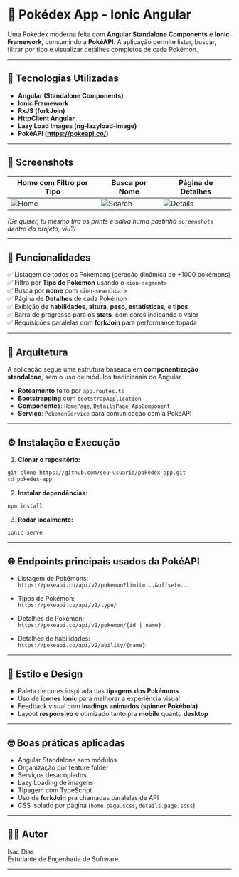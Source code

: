 
# 📱 Pokédex App - Ionic Angular

Uma Pokédex moderna feita com **Angular Standalone Components** e **Ionic Framework**, consumindo a **PokéAPI**. A aplicação permite listar, buscar, filtrar por tipo e visualizar detalhes completos de cada Pokémon.

---

## 🚀 Tecnologias Utilizadas

- **Angular (Standalone Components)**
- **Ionic Framework**
- **RxJS (forkJoin)**
- **HttpClient Angular**
- **Lazy Load Images (ng-lazyload-image)**
- **PokéAPI (https://pokeapi.co/)**

---

## 📸 Screenshots

| Home com Filtro por Tipo | Busca por Nome | Página de Detalhes |
|--------------------------|----------------|--------------------|
| ![Home](./screenshots/home.png) | ![Search](./screenshots/search.png) | ![Details](./screenshots/details.png) |

*(Se quiser, tu mesmo tira os prints e salva numa pastinha `screenshots` dentro do projeto, viu?)*

---

## 🎯 Funcionalidades

✅ Listagem de todos os Pokémons (geração dinâmica de +1000 pokémons)  
✅ Filtro por **Tipo de Pokémon** usando o `<ion-segment>`  
✅ Busca por **nome** com `<ion-searchbar>`  
✅ Página de **Detalhes** de cada Pokémon  
✅ Exibição de **habilidades**, **altura**, **peso**, **estatísticas**, e **tipos**  
✅ Barra de progresso para os **stats**, com cores indicando o valor  
✅ Requisições paralelas com **forkJoin** para performance topada  

---

## 🧱 Arquitetura

A aplicação segue uma estrutura baseada em **componentização standalone**, sem o uso de módulos tradicionais do Angular.

- **Roteamento** feito por `app.routes.ts`
- **Bootstrapping** com `bootstrapApplication`
- **Componentes**: `HomePage`, `DetailsPage`, `AppComponent`
- **Serviço**: `PokemonService` para comunicação com a PokéAPI

---

## ⚙️ Instalação e Execução

1. **Clonar o repositório:**

```bash
git clone https://github.com/seu-usuario/pokedex-app.git
cd pokedex-app
```

2. **Instalar dependências:**

```bash
npm install
```

3. **Rodar localmente:**

```bash
ionic serve
```

---

## 🌐 Endpoints principais usados da PokéAPI

- Listagem de Pokémons:  
`https://pokeapi.co/api/v2/pokemon?limit=...&offset=...`

- Tipos de Pokémon:  
`https://pokeapi.co/api/v2/type/`

- Detalhes de Pokémon:  
`https://pokeapi.co/api/v2/pokemon/{id | name}`

- Detalhes de habilidades:  
`https://pokeapi.co/api/v2/ability/{name}`

---

## 🎨 Estilo e Design

- Paleta de cores inspirada nas **tipagens dos Pokémons**  
- Uso de **ícones Ionic** para melhorar a experiência visual  
- Feedback visual com **loadings animados (spinner Pokébola)**  
- Layout **responsivo** e otimizado tanto pra **mobile** quanto **desktop**

---

## 🤓 Boas práticas aplicadas

- Angular Standalone sem módulos
- Organização por feature folder
- Serviços desacoplados
- Lazy Loading de imagens
- Tipagem com TypeScript
- Uso de **forkJoin** pra chamadas paralelas de API
- CSS isolado por página (`home.page.scss`, `details.page.scss`)

---

## 👨‍💻 Autor

Isac Dias  
Estudante de Engenharia de Software   

---